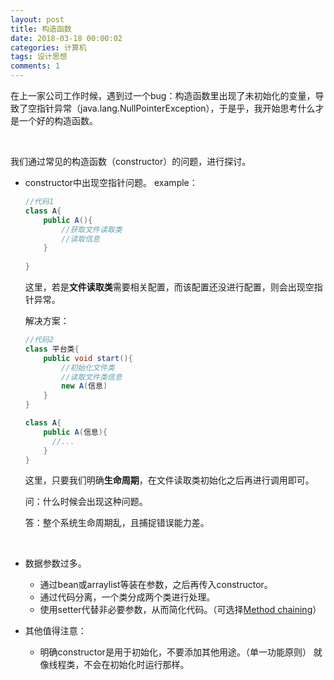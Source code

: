```yaml
---
layout: post
title: 构造函数
date: 2018-03-18 00:00:02
categories: 计算机
tags: 设计思想
comments: 1
---
```




﻿在上一家公司工作时候，遇到过一个bug：构造函数里出现了未初始化的变量，导致了空指针异常（java.lang.NullPointerException），于是乎，我开始思考什么才是一个好的构造函数。

<br>

我们通过常见的构造函数（constructor）的问题，进行探讨。

- constructor中出现空指针问题。
  example：

  ```java
  //代码1
  class A{
      public A(){
          //获取文件读取类
          //读取信息
      }
      
  }
  ```

  这里，若是**文件读取类**需要相关配置，而该配置还没进行配置，则会出现空指针异常。

  解决方案：

  ```java
  //代码2
  class 平台类{
      public void start(){
          //初始化文件类
          //读取文件类信息
          new A(信息)
      }
  }
  
  class A{
      public A(信息){
  		//...
      }    
  }
  
  
  ```

  这里，只要我们明确**生命周期**，在文件读取类初始化之后再进行调用即可。

  问：什么时候会出现这种问题。

  答：整个系统生命周期乱，且捕捉错误能力差。

  <br>

- 数据参数过多。

  -  通过bean或arraylist等装在参数，之后再传入constructor。
  - 通过代码分离，一个类分成两个类进行处理。
  - 使用setter代替非必要参数，从而简化代码。（可选择[Method chaining](https://en.wikipedia.org/wiki/Method_chaining)）

- 其他值得注意：

  - 明确constructor是用于初始化，不要添加其他用途。（单一功能原则）
    就像线程类，不会在初始化时运行那样。